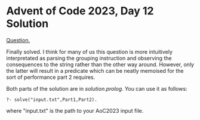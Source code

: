 # Advent of Code 2023, Day 12 Solution

[Question.](https://adventofcode.com/2023/day/12)

Finally solved. I think for many of us this question
is more intuitively interpretated as parsing the
grouping instruction and observing the consequences
to the string rather than the other way around.
However, only the latter will result in a predicate
which can be neatly memoised for the sort of
performance part 2 requires.

Both parts of the solution are in *solution.prolog*.
You can use it as follows:
```
?- solve("input.txt",Part1,Part2).
```
where "input.txt" is the path to your AoC2023 input
file.
